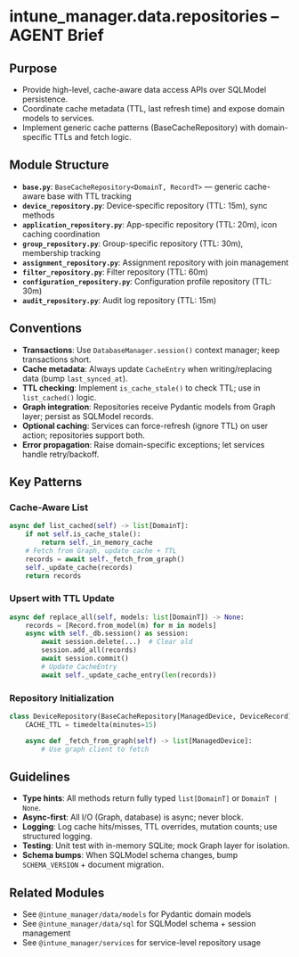 # intune_manager.data.repositories – AGENT Brief

## Purpose
- Provide high-level, cache-aware data access APIs over SQLModel persistence.
- Coordinate cache metadata (TTL, last refresh time) and expose domain models to services.
- Implement generic cache patterns (BaseCacheRepository) with domain-specific TTLs and fetch logic.

## Module Structure
- **`base.py`**: `BaseCacheRepository<DomainT, RecordT>` — generic cache-aware base with TTL tracking
- **`device_repository.py`**: Device-specific repository (TTL: 15m), sync methods
- **`application_repository.py`**: App-specific repository (TTL: 20m), icon caching coordination
- **`group_repository.py`**: Group-specific repository (TTL: 30m), membership tracking
- **`assignment_repository.py`**: Assignment repository with join management
- **`filter_repository.py`**: Filter repository (TTL: 60m)
- **`configuration_repository.py`**: Configuration profile repository (TTL: 30m)
- **`audit_repository.py`**: Audit log repository (TTL: 15m)

## Conventions
- **Transactions**: Use `DatabaseManager.session()` context manager; keep transactions short.
- **Cache metadata**: Always update `CacheEntry` when writing/replacing data (bump `last_synced_at`).
- **TTL checking**: Implement `is_cache_stale()` to check TTL; use in `list_cached()` logic.
- **Graph integration**: Repositories receive Pydantic models from Graph layer; persist as SQLModel records.
- **Optional caching**: Services can force-refresh (ignore TTL) on user action; repositories support both.
- **Error propagation**: Raise domain-specific exceptions; let services handle retry/backoff.

## Key Patterns

### Cache-Aware List
```python
async def list_cached(self) -> list[DomainT]:
    if not self.is_cache_stale():
        return self._in_memory_cache
    # Fetch from Graph, update cache + TTL
    records = await self._fetch_from_graph()
    self._update_cache(records)
    return records
```

### Upsert with TTL Update
```python
async def replace_all(self, models: list[DomainT]) -> None:
    records = [Record.from_model(m) for m in models]
    async with self._db.session() as session:
        await session.delete(...)  # Clear old
        session.add_all(records)
        await session.commit()
        # Update CacheEntry
        await self._update_cache_entry(len(records))
```

### Repository Initialization
```python
class DeviceRepository(BaseCacheRepository[ManagedDevice, DeviceRecord]):
    CACHE_TTL = timedelta(minutes=15)

    async def _fetch_from_graph(self) -> list[ManagedDevice]:
        # Use graph client to fetch
```

## Guidelines
- **Type hints**: All methods return fully typed `list[DomainT]` or `DomainT | None`.
- **Async-first**: All I/O (Graph, database) is async; never block.
- **Logging**: Log cache hits/misses, TTL overrides, mutation counts; use structured logging.
- **Testing**: Unit test with in-memory SQLite; mock Graph layer for isolation.
- **Schema bumps**: When SQLModel schema changes, bump `SCHEMA_VERSION` + document migration.

## Related Modules
- See `@intune_manager/data/models` for Pydantic domain models
- See `@intune_manager/data/sql` for SQLModel schema + session management
- See `@intune_manager/services` for service-level repository usage
